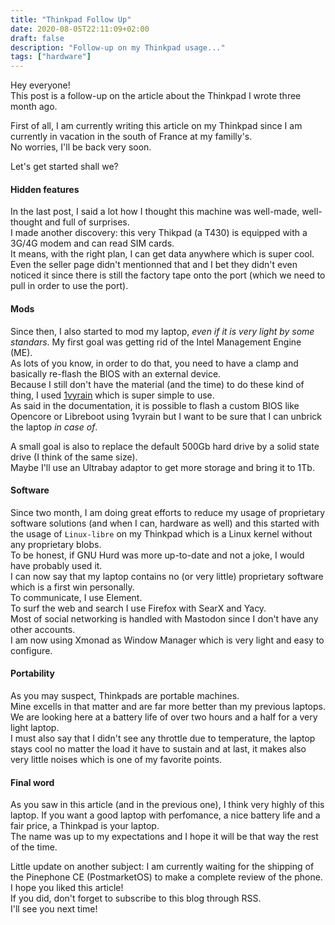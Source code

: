```yaml
---
title: "Thinkpad Follow Up"
date: 2020-08-05T22:11:09+02:00
draft: false
description: "Follow-up on my Thinkpad usage..."
tags: ["hardware"]
---
```


Hey everyone!  
This post is a follow-up on the article about the Thinkpad I wrote three month ago.

First of all, I am currently writing this article on my Thinkpad since I am currently in vacation in the south of France at my familly's.  
No worries, I'll be back very soon.

Let's get started shall we?

#### Hidden features

In the last post, I said a lot how I thought this machine was well-made, well-thought and full of surprises.  
I made another discovery: this very Thikpad (a T430) is equipped with a 3G/4G modem and can read SIM cards.  
It means, with the right plan, I can get data anywhere which is super cool.  
Even the seller page didn't mentionned that and I bet they didn't even noticed it since there is still the factory tape onto the port (which we need to pull in order to use the port).

#### Mods

Since then, I also started to mod my laptop, _even if it is very light by some standars_.
My first goal was getting rid of the Intel Management Engine (ME).  
As lots of you know, in order to do that, you need to have a clamp and basically re-flash the BIOS with an external device.  
Because I still don't have the material (and the time) to do these kind of thing, I used [1vyrain](https://1vyra.in/) which is super simple to use.  
As said in the documentation, it is possible to flash a custom BIOS like Opencore or Libreboot using 1vyrain but I want to be sure that I can unbrick the laptop _in case of_.

A small goal is also to replace the default 500Gb hard drive by a solid state drive (I think of the same size).  
Maybe I'll use an Ultrabay adaptor to get more storage and bring it to 1Tb.

#### Software

Since two month, I am doing great efforts to reduce my usage of proprietary software solutions (and when I can, hardware as well) and this started with the usage of `Linux-libre` on my Thinkpad which is a Linux kernel without any proprietary blobs.  
To be honest, if GNU Hurd was more up-to-date and not a joke, I would have probably used it.  
I can now say that my laptop contains no (or very little) proprietary software which is a first win personally.  
To communicate, I use Element.  
To surf the web and search I use Firefox with SearX and Yacy.  
Most of social networking is handled with Mastodon since I don't have any other accounts.  
I am now using Xmonad as Window Manager which is very light and easy to configure.

#### Portability

As you may suspect, Thinkpads are portable machines.  
Mine excells in that matter and are far more better than my previous laptops.  
We are looking here at a battery life of over two hours and a half for a very light laptop.  
I must also say that I didn't see any throttle due to temperature, the laptop stays cool no matter the load it have to sustain and at last, it makes also very little noises which is one of my favorite points.

#### Final word

As you saw in this article (and in the previous one), I think very highly of this laptop.
If you want a good laptop with perfomance, a nice battery life and a fair price, a Thinkpad is your laptop.  
The name was up to my expectations and I hope it will be that way the rest of the time.

Little update on another subject: I am currently waiting for the shipping of the Pinephone CE (PostmarketOS) to make a complete review of the phone.  
I hope you liked this article!  
If you did, don't forget to subscribe to this blog through RSS.  
I'll see you next time!
